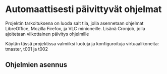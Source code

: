# Automaattisesti päivittyvät ohjelmat
Projektin tarkoituksena on luoda salt tila, jolla asennetaan ohjelmat LibreOffice, Mozilla Firefox, ja VLC minioneille. Lisänä Cronjob, jolla ajoitetaan viikottainen päivitys ohjelmille 

Käytän tässä projektissa valmiiksi luotuja ja konfiguroituja virtuaalikoneita: tmaster, t001 ja t002
## Ohjelmien asennus
